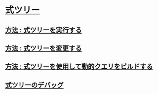 # [式ツリー](index.md)
## [方法 : 式ツリーを実行する](how-to-execute-expression-trees.md)
## [方法 : 式ツリーを変更する](how-to-modify-expression-trees.md)
## [方法 : 式ツリーを使用して動的クエリをビルドする](how-to-use-expression-trees-to-build-dynamic-queries.md)
## [式ツリーのデバッグ](debugging-expression-trees-in-visual-studio.md)
